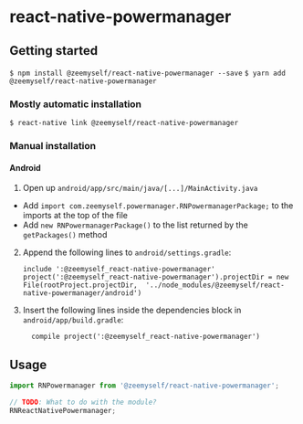 
# react-native-powermanager

## Getting started

`$ npm install @zeemyself/react-native-powermanager --save`
`$ yarn add @zeemyself/react-native-powermanager`

### Mostly automatic installation

`$ react-native link @zeemyself/react-native-powermanager`

### Manual installation


#### Android

1. Open up `android/app/src/main/java/[...]/MainActivity.java`
  - Add `import com.zeemyself.powermanager.RNPowermanagerPackage;` to the imports at the top of the file
  - Add `new RNPowermanagerPackage()` to the list returned by the `getPackages()` method
2. Append the following lines to `android/settings.gradle`:
  	```
  	include ':@zeemyself_react-native-powermanager'
  	project(':@zeemyself_react-native-powermanager').projectDir = new File(rootProject.projectDir, 	'../node_modules/@zeemyself/react-native-powermanager/android')
  	```
3. Insert the following lines inside the dependencies block in `android/app/build.gradle`:
  	```
      compile project(':@zeemyself_react-native-powermanager')
  	```


## Usage
```javascript
import RNPowermanager from '@zeemyself/react-native-powermanager';

// TODO: What to do with the module?
RNReactNativePowermanager;
```
